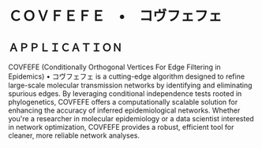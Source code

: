 # ＣＯＶＦＥＦＥ　•　コヴフェフェ　
## ＡＰＰＬＩＣＡＴＩＯＮ

COVFEFE (Conditionally Orthogonal Vertices For Edge Filtering in Epidemics) • コヴフェフェ is a cutting-edge algorithm designed to refine large-scale molecular transmission networks by identifying and eliminating spurious edges. By leveraging conditional independence tests rooted in phylogenetics, COVFEFE offers a computationally scalable solution for enhancing the accuracy of inferred epidemiological networks. Whether you're a researcher in molecular epidemiology or a data scientist interested in network optimization, COVFEFE provides a robust, efficient tool for cleaner, more reliable network analyses.
